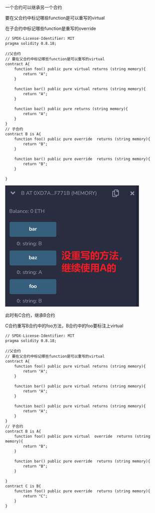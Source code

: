 一个合约可以继承另一个合约

要在父合约中标记哪些function是可以重写的virtual

在子合约中标记哪些function是重写的override

```solidity
// SPDX-License-Identifier: MIT
pragma solidity 0.8.18;

//父合约
// 要在父合约中标记哪些function是可以重写的virtual
contract A{
    function foo() public pure virtual returns (string memory){
        return "A";
    }

    function bar() public pure virtual returns (string memory){
        return "A";
    }

    function baz() public pure returns (string memory){
        return "A";
    }
}
// 子合约
contract B is A{
    function foo() public pure override  returns (string memory){
        return "B";
    }

    function bar() public pure override  returns (string memory){
        return "B";
    }
 
}
```



![image-20231127144858811](assets\image-20231127144858811.png)



此时有C合约，继承B合约

C合约重写B合约中的foo方法，B合约中的foo要标注上virtual

```solidity
// SPDX-License-Identifier: MIT
pragma solidity 0.8.18;

//父合约
// 要在父合约中标记哪些function是可以重写的virtual
contract A{
    function foo() public pure virtual returns (string memory){
        return "A";
    }

    function bar() public pure virtual returns (string memory){
        return "A";
    }

    function baz() public pure virtual returns (string memory){
        return "A";
    }
}
// 子合约
contract B is A{
    function foo() public pure virtual  override  returns (string memory){
        return "B";
    }

    function bar() public pure override  returns (string memory){
        return "B";
    }
 
}
contract C is B{
    function foo() public pure override  returns (string memory){
        return "C";
    }
}
```

